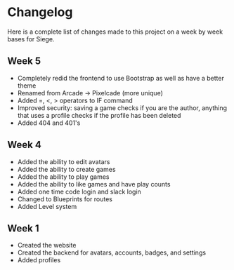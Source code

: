 # Changelog

Here is a complete list of changes made to this project on a week by week bases for Siege.

## Week 5

- Completely redid the frontend to use Bootstrap as well as have a better theme
- Renamed from Arcade -> Pixelcade (more unique)
- Added =, <, > operators to IF command
- Improved security: saving a game checks if you are the author, anything that uses a profile checks if the profile has been deleted
- Added 404 and 401's

## Week 4

- Added the ability to edit avatars
- Added the ability to create games
- Added the ability to play games
- Added the ability to like games and have play counts
- Added one time code login and slack login
- Changed to Blueprints for routes
- Added Level system

## Week 1

- Created the website
- Created the backend for avatars, accounts, badges, and settings
- Added profiles
